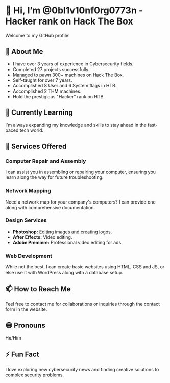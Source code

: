# 👋 Hi, I’m @0bl1v10nf0rg0773n - Hacker rank on Hack The Box

Welcome to my GitHub profile! 

## 👀 About Me
- I have over 3 years of experience in Cybersecurity fields.
- Completed 27 projects successfully.
- Managed to pawn 300+ machines on Hack The Box.
- Self-taught for over 7 years.
- Accomplished 8 User and 6 System flags in HTB.
- Accomplished 2 THM machines.
- Hold the prestigious "Hacker" rank on HTB.

## 🌱 Currently Learning
I'm always expanding my knowledge and skills to stay ahead in the fast-paced tech world.

## 💼 Services Offered
### Computer Repair and Assembly
I can assist you in assembling or repairing your computer, ensuring you learn along the way for future troubleshooting.

### Network Mapping
Need a network map for your company's computers? I can provide one along with comprehensive documentation.

### Design Services
- **Photoshop:** Editing images and creating logos.
- **After Effects:** Video editing.
- **Adobe Premiere:** Professional video editing for ads.
  
### Web Development
While not the best, I can create basic websites using HTML, CSS and JS, or else use it with WordPress along with a database setup.

## 📫 How to Reach Me
Feel free to contact me for collaborations or inquiries through the contact form in the website.

## 😄 Pronouns
He/Him

## ⚡ Fun Fact
I love exploring new cybersecurity news and finding creative solutions to complex security problems.

